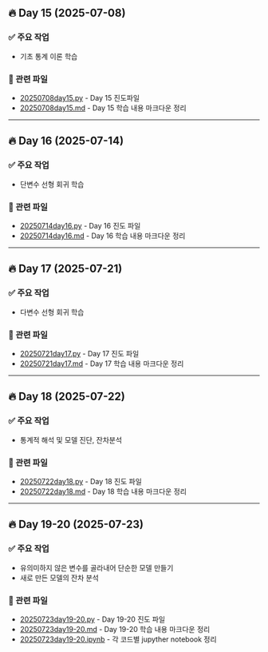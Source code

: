 ## 🔥 Day 15 (2025-07-08)

### ✅ 주요 작업
- 기초 통계 이론 학습

### 📂 관련 파일
- [20250708day15.py](day1/20250708day15.py) - Day 15 진도파일
- [20250708day15.md](day1/20250708day15.md) - Day 15 학습 내용 마크다운 정리
---
## 🔥 Day 16 (2025-07-14)

### ✅ 주요 작업
- 단변수 선형 회귀 학습

### 📂 관련 파일
- [20250714day16.py](day2/20250714day16.py) - Day 16 진도 파일
- [20250714day16.md](day2/20250714day16.md) - Day 16 학습 내용 마크다운 정리
---
## 🔥 Day 17 (2025-07-21)

### ✅ 주요 작업
- 다변수 선형 회귀 학습

### 📂 관련 파일
- [20250721day17.py](day3/20250721day17.py) - Day 17 진도 파일
- [20250721day17.md](day3/20250721day17.md) - Day 17 학습 내용 마크다운 정리

---
## 🔥 Day 18 (2025-07-22)

### ✅ 주요 작업
- 통계적 해석 및 모델 진단, 잔차분석

### 📂 관련 파일
- [20250722day18.py](day4/20250722day18.py) - Day 18 진도 파일
- [20250722day18.md](day4/20250722day18.md) - Day 18 학습 내용 마크다운 정리

---
## 🔥 Day 19-20 (2025-07-23)

### ✅ 주요 작업
- 유의미하지 않은 변수를 골라내어 단순한 모델 만들기
- 새로 만든 모델의 잔차 분석

### 📂 관련 파일
- [20250723day19-20.py](day5/20250723day19-20.py) - Day 19-20 진도 파일
- [20250723day19-20.md](day5/20250723day19-20.md) - Day 19-20 학습 내용 마크다운 정리
- [20250723day19-20.ipynb](day5/20250723day19-20.ipynb) - 각 코드별 jupyther notebook 정리





